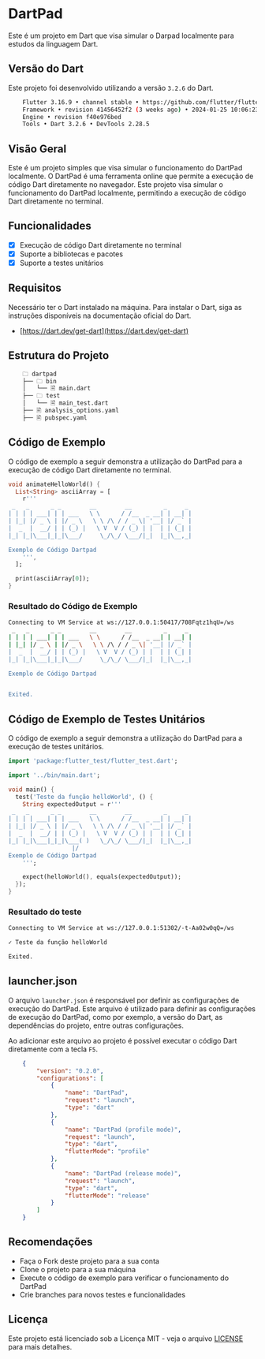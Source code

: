 # DartPad

Este é um projeto em Dart que visa simular o Darpad localmente para estudos da linguagem Dart.

## Versão do Dart

Este projeto foi desenvolvido utilizando a versão `3.2.6` do Dart.

```bash
    Flutter 3.16.9 • channel stable • https://github.com/flutter/flutter.git
    Framework • revision 41456452f2 (3 weeks ago) • 2024-01-25 10:06:23 -0800
    Engine • revision f40e976bed
    Tools • Dart 3.2.6 • DevTools 2.28.5
```

## Visão Geral

Este é um projeto simples que visa simular o funcionamento do DartPad localmente. O DartPad é uma ferramenta online que permite a execução de código Dart diretamente no navegador. Este projeto visa simular o funcionamento do DartPad localmente, permitindo a execução de código Dart diretamente no terminal.

## Funcionalidades

- [x] Execução de código Dart diretamente no terminal
- [x] Suporte a bibliotecas e pacotes
- [x] Suporte a testes unitários

## Requisitos

Necessário ter o Dart instalado na máquina. Para instalar o Dart, siga as instruções disponíveis na documentação oficial do Dart.

- [https://dart.dev/get-dart](https://dart.dev/get-dart)

## Estrutura do Projeto

```bash
    🗀 dartpad
    ├── 🗀 bin
    │   └── 🖹 main.dart
    ├── 🗀 test
    │   └── 🖹 main_test.dart
    ├── 🖹 analysis_options.yaml
    ├── 🖹 pubspec.yaml
```

## Código de Exemplo

O código de exemplo a seguir demonstra a utilização do DartPad para a execução de código Dart diretamente no terminal.

```dart
void animateHelloWorld() {
  List<String> asciiArray = [
    r'''
 _   _      _ _        __        __         _     _
| | | | ___| | | ___   \ \      / /__  _ __| | __| |
| |_| |/ _ \ | |/ _ \   \ \ /\ / / _ \| '__| |/ _` |
|  _  |  __/ | | (_) |   \ V  V / (_) | |  | | (_| |
|_| |_|\___|_|_|\___/     \_/\_/ \___/|_|  |_|\__,_|

Exemplo de Código Dartpad
    ''',
  ];

  print(asciiArray[0]);
}
```

### Resultado do Código de Exemplo

```bash
Connecting to VM Service at ws://127.0.0.1:50417/708Fqtz1hqU=/ws
 _   _      _ _        __        __         _     _
| | | | ___| | | ___   \ \      / /__  _ __| | __| |
| |_| |/ _ \ | |/ _ \   \ \ /\ / / _ \| '__| |/ _` |
|  _  |  __/ | | (_) |   \ V  V / (_) | |  | | (_| |
|_| |_|\___|_|_|\___/     \_/\_/ \___/|_|  |_|\__,_|

Exemplo de Código Dartpad


Exited.
```

## Código de Exemplo de Testes Unitários

O código de exemplo a seguir demonstra a utilização do DartPad para a execução de testes unitários.

```dart
import 'package:flutter_test/flutter_test.dart';

import '../bin/main.dart';

void main() {
  test('Teste da função helloWorld', () {
    String expectedOutput = r'''
 _   _      _ _        __        __         _     _
| | | | ___| | | ___   \ \      / /__  _ __| | __| |
| |_| |/ _ \ | |/ _ \   \ \ /\ / / _ \| '__| |/ _` |
|  _  |  __/ | | (_) |   \ V  V / (_) | |  | | (_| |
|_| |_|\___|_|_|\___( )   \_/\_/ \___/|_|  |_|\__,_|
                  |/
Exemplo de Código Dartpad
    ''';

    expect(helloWorld(), equals(expectedOutput));
  });
}
```

### Resultado do teste

```bash
Connecting to VM Service at ws://127.0.0.1:51302/-t-Aa02w0qQ=/ws

✓ Teste da função helloWorld

Exited.
```

## launcher.json

O arquivo `launcher.json` é responsável por definir as configurações de execução do DartPad. Este arquivo é utilizado para definir as configurações de execução do DartPad, como por exemplo, a versão do Dart, as dependências do projeto, entre outras configurações.

Ao adicionar este arquivo ao projeto é possível executar o código Dart diretamente com a tecla `F5`.

```json
    {
        "version": "0.2.0",
        "configurations": [
            {
                "name": "DartPad",
                "request": "launch",
                "type": "dart"
            },
            {
                "name": "DartPad (profile mode)",
                "request": "launch",
                "type": "dart",
                "flutterMode": "profile"
            },
            {
                "name": "DartPad (release mode)",
                "request": "launch",
                "type": "dart",
                "flutterMode": "release"
            }
        ]
    }
```

## Recomendações

- Faça o Fork deste projeto para a sua conta
- Clone o projeto para a sua máquina
- Execute o código de exemplo para verificar o funcionamento do DartPad
- Crie branches para novos testes e funcionalidades

## Licença

Este projeto está licenciado sob a Licença MIT - veja o arquivo [LICENSE](https://github.com/claudneysessa/DartPad/blob/master/LICENSE) para mais detalhes.
